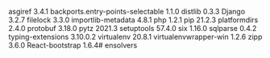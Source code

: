 asgiref                           3.4.1
backports.entry-points-selectable 1.1.0
distlib                           0.3.3
Django                            3.2.7
filelock                          3.3.0
importlib-metadata                4.8.1
php                               1.2.1
pip                               21.2.3
platformdirs                      2.4.0
protobuf                          3.18.0
pytz                              2021.3
setuptools                        57.4.0
six                               1.16.0
sqlparse                          0.4.2
typing-extensions                 3.10.0.2
virtualenv                        20.8.1
virtualenvwrapper-win             1.2.6
zipp                              3.6.0
React-bootstrap			  1.6.4# ensolvers
